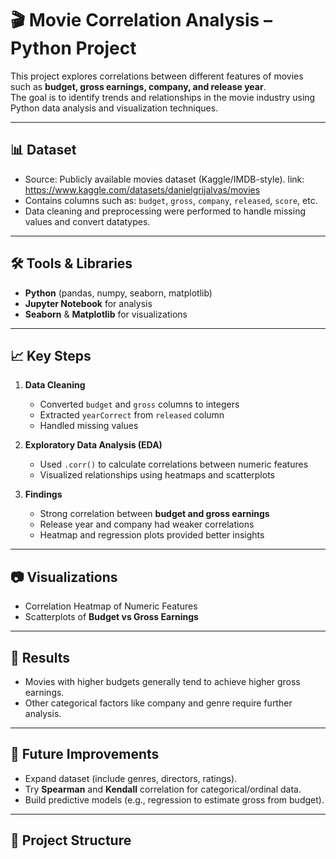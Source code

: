 
# 🎬 Movie Correlation Analysis – Python Project

This project explores correlations between different features of movies such as **budget, gross earnings, company, and release year**.  
The goal is to identify trends and relationships in the movie industry using Python data analysis and visualization techniques.

---

## 📊 Dataset
- Source: Publicly available movies dataset (Kaggle/IMDB-style).  link: https://www.kaggle.com/datasets/danielgrijalvas/movies
- Contains columns such as: `budget`, `gross`, `company`, `released`, `score`, etc.  
- Data cleaning and preprocessing were performed to handle missing values and convert datatypes.

---

## 🛠️ Tools & Libraries
- **Python** (pandas, numpy, seaborn, matplotlib)
- **Jupyter Notebook** for analysis
- **Seaborn** & **Matplotlib** for visualizations

---

## 📈 Key Steps
1. **Data Cleaning**  
   - Converted `budget` and `gross` columns to integers  
   - Extracted `yearCorrect` from `released` column  
   - Handled missing values  

2. **Exploratory Data Analysis (EDA)**  
   - Used `.corr()` to calculate correlations between numeric features  
   - Visualized relationships using heatmaps and scatterplots  

3. **Findings**  
   - Strong correlation between **budget and gross earnings**  
   - Release year and company had weaker correlations  
   - Heatmap and regression plots provided better insights  

---

## 📷 Visualizations
- Correlation Heatmap of Numeric Features  
- Scatterplots of **Budget vs Gross Earnings**  

---

## 🚀 Results
- Movies with higher budgets generally tend to achieve higher gross earnings.  
- Other categorical factors like company and genre require further analysis.  

---

## 🔮 Future Improvements
- Expand dataset (include genres, directors, ratings).  
- Try **Spearman** and **Kendall** correlation for categorical/ordinal data.  
- Build predictive models (e.g., regression to estimate gross from budget).  

---

## 📂 Project Structure
